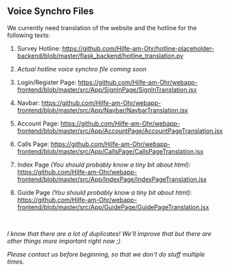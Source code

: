 
## Voice Synchro Files

We currently need translation of the website and the hotline for the following texts:

1. Survey Hotline: https://github.com/Hilfe-am-Ohr/hotline-placeholder-backend/blob/master/flask_backend/hotline_translation.py

2. _Actual hotline voice synchro file coming soon_

3. Login/Register Page: https://github.com/Hilfe-am-Ohr/webapp-frontend/blob/master/src/App/SignInPage/SignInTranslation.jsx

4. Navbar: https://github.com/Hilfe-am-Ohr/webapp-frontend/blob/master/src/App/Navbar/NavbarTranslation.jsx

5. Account Page: https://github.com/Hilfe-am-Ohr/webapp-frontend/blob/master/src/App/AccountPage/AccountPageTranslation.jsx

6. Calls Page: https://github.com/Hilfe-am-Ohr/webapp-frontend/blob/master/src/App/CallsPage/CallsPageTranslation.jsx

7. Index Page _(You should probably know a tiny bit about html)_: https://github.com/Hilfe-am-Ohr/webapp-frontend/blob/master/src/App/IndexPage/IndexPageTranslation.jsx

8. Guide Page _(You should probably know a tiny bit about html)_: https://github.com/Hilfe-am-Ohr/webapp-frontend/blob/master/src/App/GuidePage/GuidePageTranslation.jsx

<br/>

_I know that there are a lot of duplicates! We'll improve that but there are other things more important right now ;)_

_Please contact us before beginning, so that we don't do stuff multiple times._